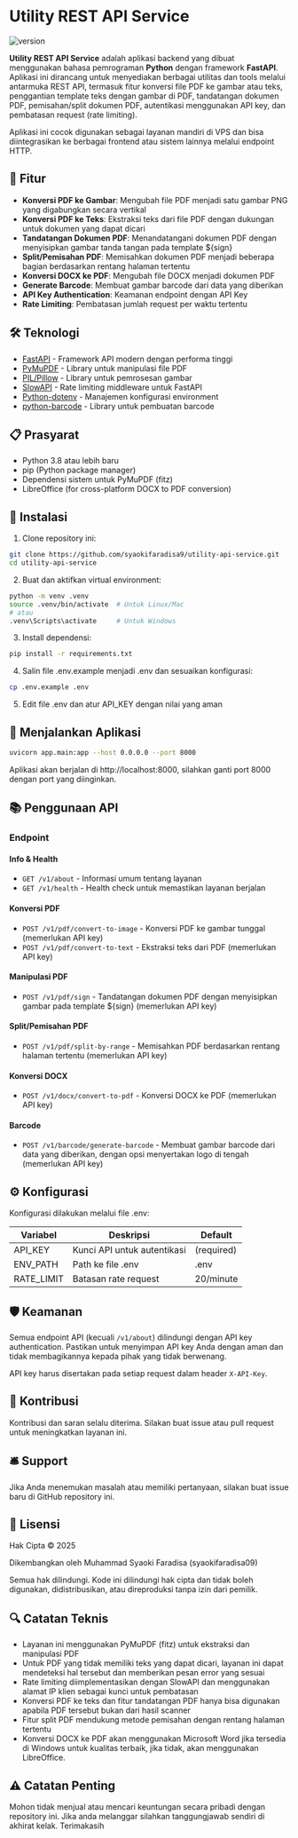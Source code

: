 # Utility REST API Service

![version](https://img.shields.io/badge/version-1.3.0-blue)

**Utility REST API Service** adalah aplikasi backend yang dibuat menggunakan bahasa pemrograman **Python** dengan framework **FastAPI**. Aplikasi ini dirancang untuk menyediakan berbagai utilitas dan tools melalui antarmuka REST API, termasuk fitur konversi file PDF ke gambar atau teks, penggantian template teks dengan gambar di PDF, tandatangan dokumen PDF, pemisahan/split dokumen PDF, autentikasi menggunakan API key, dan pembatasan request (rate limiting).

Aplikasi ini cocok digunakan sebagai layanan mandiri di VPS dan bisa diintegrasikan ke berbagai frontend atau sistem lainnya melalui endpoint HTTP.

## 🚀 Fitur

- **Konversi PDF ke Gambar**: Mengubah file PDF menjadi satu gambar PNG yang digabungkan secara vertikal
- **Konversi PDF ke Teks**: Ekstraksi teks dari file PDF dengan dukungan untuk dokumen yang dapat dicari
- **Tandatangan Dokumen PDF**: Menandatangani dokumen PDF dengan menyisipkan gambar tanda tangan pada template ${sign}
- **Split/Pemisahan PDF**: Memisahkan dokumen PDF menjadi beberapa bagian berdasarkan rentang halaman tertentu
- **Konversi DOCX ke PDF**: Mengubah file DOCX menjadi dokumen PDF
- **Generate Barcode**: Membuat gambar barcode dari data yang diberikan
- **API Key Authentication**: Keamanan endpoint dengan API Key
- **Rate Limiting**: Pembatasan jumlah request per waktu tertentu

## 🛠️ Teknologi

- [FastAPI](https://fastapi.tiangolo.com/) - Framework API modern dengan performa tinggi
- [PyMuPDF](https://pymupdf.readthedocs.io/) - Library untuk manipulasi file PDF
- [PIL/Pillow](https://pillow.readthedocs.io/) - Library untuk pemrosesan gambar
- [SlowAPI](https://github.com/laurentS/slowapi) - Rate limiting middleware untuk FastAPI
- [Python-dotenv](https://github.com/theskumar/python-dotenv) - Manajemen konfigurasi environment
- [python-barcode](https://python-barcode.readthedocs.io/en/stable/) - Library untuk pembuatan barcode

## 📋 Prasyarat

- Python 3.8 atau lebih baru
- pip (Python package manager)
- Dependensi sistem untuk PyMuPDF (fitz)
- LibreOffice (for cross-platform DOCX to PDF conversion)

## 🔧 Instalasi

1. Clone repository ini:

```bash
git clone https://github.com/syaokifaradisa9/utility-api-service.git
cd utility-api-service
```

2. Buat dan aktifkan virtual environment:

```bash
python -m venv .venv
source .venv/bin/activate  # Untuk Linux/Mac
# atau
.venv\Scripts\activate     # Untuk Windows
```

3. Install dependensi:

```bash
pip install -r requirements.txt
```

4. Salin file .env.example menjadi .env dan sesuaikan konfigurasi:

```bash
cp .env.example .env
```

5. Edit file .env dan atur API_KEY dengan nilai yang aman

## 🚀 Menjalankan Aplikasi

```bash
uvicorn app.main:app --host 0.0.0.0 --port 8000
```

Aplikasi akan berjalan di http://localhost:8000, silahkan ganti port 8000 dengan port yang diinginkan.

## 📚 Penggunaan API

### Endpoint

#### Info & Health

- `GET /v1/about` - Informasi umum tentang layanan
- `GET /v1/health` - Health check untuk memastikan layanan berjalan

#### Konversi PDF

- `POST /v1/pdf/convert-to-image` - Konversi PDF ke gambar tunggal (memerlukan API key)
- `POST /v1/pdf/convert-to-text` - Ekstraksi teks dari PDF (memerlukan API key)

#### Manipulasi PDF

- `POST /v1/pdf/sign` - Tandatangan dokumen PDF dengan menyisipkan gambar pada template ${sign} (memerlukan API key)

#### Split/Pemisahan PDF

- `POST /v1/pdf/split-by-range` - Memisahkan PDF berdasarkan rentang halaman tertentu (memerlukan API key)

#### Konversi DOCX

- `POST /v1/docx/convert-to-pdf` - Konversi DOCX ke PDF (memerlukan API key)

#### Barcode

- `POST /v1/barcode/generate-barcode` - Membuat gambar barcode dari data yang diberikan, dengan opsi menyertakan logo di tengah (memerlukan API key)

## ⚙️ Konfigurasi

Konfigurasi dilakukan melalui file .env:

| Variabel   | Deskripsi                   | Default    |
| ---------- | --------------------------- | ---------- |
| API_KEY    | Kunci API untuk autentikasi | (required) |
| ENV_PATH   | Path ke file .env           | .env       |
| RATE_LIMIT | Batasan rate request        | 20/minute  |

## 🛡️ Keamanan

Semua endpoint API (kecuali `/v1/about`) dilindungi dengan API key authentication. Pastikan untuk menyimpan API key Anda dengan aman dan tidak membagikannya kepada pihak yang tidak berwenang.

API key harus disertakan pada setiap request dalam header `X-API-Key`.

## 📝 Kontribusi

Kontribusi dan saran selalu diterima. Silakan buat issue atau pull request untuk meningkatkan layanan ini.

## 🛎️ Support

Jika Anda menemukan masalah atau memiliki pertanyaan, silakan buat issue baru di GitHub repository ini.

## 📄 Lisensi

Hak Cipta © 2025

Dikembangkan oleh Muhammad Syaoki Faradisa (syaokifaradisa09)

Semua hak dilindungi. Kode ini dilindungi hak cipta dan tidak boleh digunakan, didistribusikan, atau direproduksi tanpa izin dari pemilik.

## 🔍 Catatan Teknis

- Layanan ini menggunakan PyMuPDF (fitz) untuk ekstraksi dan manipulasi PDF
- Untuk PDF yang tidak memiliki teks yang dapat dicari, layanan ini dapat mendeteksi hal tersebut dan memberikan pesan error yang sesuai
- Rate limiting diimplementasikan dengan SlowAPI dan menggunakan alamat IP klien sebagai kunci untuk pembatasan
- Konversi PDF ke teks dan fitur tandatangan PDF hanya bisa digunakan apabila PDF tersebut bukan dari hasil scanner
- Fitur split PDF mendukung metode pemisahan dengan rentang halaman tertentu
- Konversi DOCX ke PDF akan menggunakan Microsoft Word jika tersedia di Windows untuk kualitas terbaik, jika tidak, akan menggunakan LibreOffice.

## ⚠️ Catatan Penting

Mohon tidak menjual atau mencari keuntungan secara pribadi dengan repository ini. Jika anda melanggar silahkan tanggungjawab sendiri di akhirat kelak. Terimakasih
